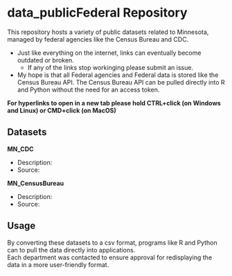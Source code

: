 # data_publicFederal Repository

This repository hosts a variety of public datasets related to Minnesota, managed by federal agencies like the Census Bureau and CDC.
   - Just like everything on the internet, links can eventually become outdated or broken.
      - If any of the links stop workinging please submit an issue. 
   - My hope is that all Federal agencies and Federal data is stored like the Census Bureau API. The Census Bureau API can be pulled directly into R and Python without the need for an access token.

**For hyperlinks to open in a new tab please hold CTRL+click (on Windows and Linux) or CMD+click (on MacOS)**  

## Datasets

**MN_CDC**
   - Description: 
   - Source: 

**MN_CensusBureau**
   - Description: 
   - Source: 

     
## Usage

By converting these datasets to a csv format, programs like R and Python can to pull the data directly into applications.  
Each department was contacted to ensure approval for redisplaying the data in a more user-friendly format.
